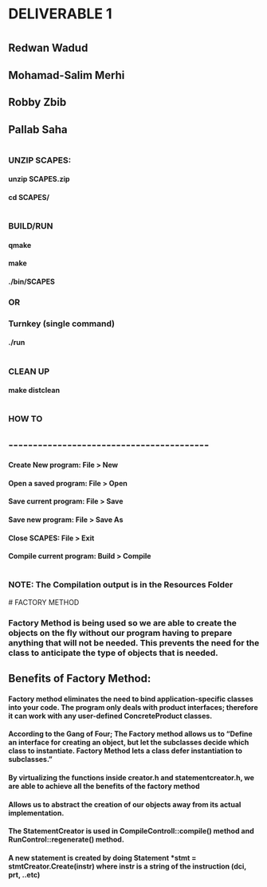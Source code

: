#   DELIVERABLE 1
#
##      Redwan Wadud
##      Mohamad-Salim Merhi
##      Robby Zbib
##      Pallab Saha
#     
###      UNZIP SCAPES:
####        unzip SCAPES.zip
####        cd SCAPES/
#     
###      BUILD/RUN
####         qmake
####         make
####         ./bin/SCAPES
###         OR
###         Turnkey (single command)
####        ./run
#     
###      CLEAN UP
####        make distclean
#
#        
#
###               HOW TO
## -----------------------------------------
####    Create New program:       File  > New
####     
####    Open a saved program:     File  > Open
####     
####    Save current program:     File  > Save
####     
####    Save new program:         File  > Save As
####     
####    Close SCAPES:             File  > Exit
####     
####    Compile current program:  Build > Compile
#
#
#
### NOTE: The Compilation output is in the Resources Folder

﻿# FACTORY METHOD
### Factory Method is being used so we are able to create the objects on the fly without our program having to prepare anything that will not be needed. This prevents the need for the class to anticipate the type of objects that is needed.
## Benefits of Factory Method:
#### Factory method eliminates the need to bind application-specific classes into your code. The program only deals with product interfaces; therefore it can work with any user-defined ConcreteProduct classes.
#### According to the Gang of Four; The Factory method allows us to “Define an interface for creating an object, but let the subclasses decide which class to instantiate. Factory Method lets a class defer instantiation to subclasses.”
#### By virtualizing the functions inside creator.h and statementcreator.h, we are able to achieve all the benefits of the factory method
#### Allows us to abstract the creation of our objects away from its actual implementation.
#### The StatementCreator is used in CompileControll::compile() method and RunControl::regenerate() method.
#### A new statement is created by doing Statement *stmt = stmtCreator.Create(instr) where instr is a string of the instruction (dci, prt, ..etc)
